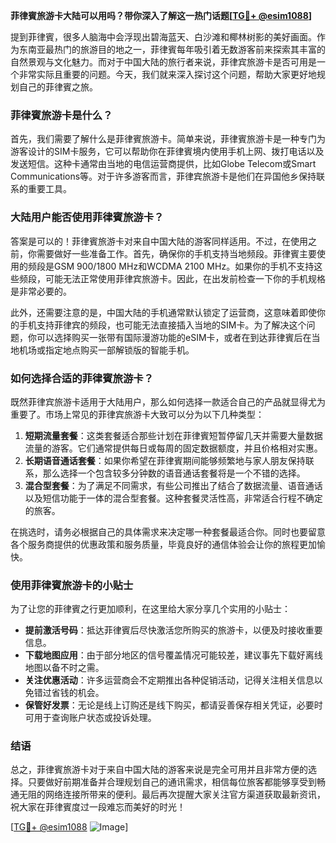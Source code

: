 **菲律賓旅游卡大陆可以用吗？带你深入了解这一热门话题[[TG💪+ @esim1088](https://t.me/s/esim1088)]**

提到菲律賓，很多人脑海中会浮现出碧海蓝天、白沙滩和椰林树影的美好画面。作为东南亚最热门的旅游目的地之一，菲律賓每年吸引着无数游客前来探索其丰富的自然景观与文化魅力。而对于中国大陆的旅行者来说，菲律宾旅游卡是否可用是一个非常实际且重要的问题。今天，我们就来深入探讨这个问题，帮助大家更好地规划自己的菲律賓之旅。

### 菲律賓旅游卡是什么？

首先，我们需要了解什么是菲律賓旅游卡。简单来说，菲律賓旅游卡是一种专门为游客设计的SIM卡服务，它可以帮助你在菲律賓境内使用手机上网、拨打电话以及发送短信。这种卡通常由当地的电信运营商提供，比如Globe Telecom或Smart Communications等。对于许多游客而言，菲律宾旅游卡是他们在异国他乡保持联系的重要工具。

### 大陆用户能否使用菲律賓旅游卡？

答案是可以的！菲律賓旅游卡对来自中国大陆的游客同样适用。不过，在使用之前，你需要做好一些准备工作。首先，确保你的手机支持当地频段。菲律賓主要使用的频段是GSM 900/1800 MHz和WCDMA 2100 MHz。如果你的手机不支持这些频段，可能无法正常使用菲律宾旅游卡。因此，在出发前检查一下你的手机规格是非常必要的。

此外，还需要注意的是，中国大陆的手机通常默认锁定了运营商，这意味着即使你的手机支持菲律宾的频段，也可能无法直接插入当地的SIM卡。为了解决这个问题，你可以选择购买一张带有国际漫游功能的eSIM卡，或者在到达菲律賓后在当地机场或指定地点购买一部解锁版的智能手机。

### 如何选择合适的菲律賓旅游卡？

既然菲律宾旅游卡适用于大陆用户，那么如何选择一款适合自己的产品就显得尤为重要了。市场上常见的菲律宾旅游卡大致可以分为以下几种类型：

1. **短期流量套餐**：这类套餐适合那些计划在菲律賓短暂停留几天并需要大量数据流量的游客。它们通常提供每日或每周的固定数据额度，并且价格相对实惠。
2. **长期语音通话套餐**：如果你希望在菲律賓期间能够频繁地与家人朋友保持联系，那么选择一个包含较多分钟数的语音通话套餐将是一个不错的选择。
3. **混合型套餐**：为了满足不同需求，有些公司推出了结合了数据流量、语音通话以及短信功能于一体的混合型套餐。这种套餐灵活性高，非常适合行程不确定的旅客。

在挑选时，请务必根据自己的具体需求来决定哪一种套餐最适合你。同时也要留意各个服务商提供的优惠政策和服务质量，毕竟良好的通信体验会让你的旅程更加愉快。

### 使用菲律賓旅游卡的小贴士

为了让您的菲律賓之行更加顺利，在这里给大家分享几个实用的小贴士：

- **提前激活号码**：抵达菲律賓后尽快激活您所购买的旅游卡，以便及时接收重要信息。
- **下载地图应用**：由于部分地区的信号覆盖情况可能较差，建议事先下载好离线地图以备不时之需。
- **关注优惠活动**：许多运营商会不定期推出各种促销活动，记得关注相关信息以免错过省钱的机会。
- **保管好发票**：无论是线上订购还是线下购买，都请妥善保存相关凭证，必要时可用于查询账户状态或投诉处理。

### 结语

总之，菲律賓旅游卡对于来自中国大陆的游客来说是完全可用并且非常方便的选择。只要做好前期准备并合理规划自己的通讯需求，相信每位旅客都能够享受到畅通无阻的网络连接所带来的便利。最后再次提醒大家关注官方渠道获取最新资讯，祝大家在菲律賓度过一段难忘而美好的时光！

[[TG💪+ @esim1088](https://t.me/s/esim1088) ![Image](https://i.postimg.cc/4NQfJmqS/Snipaste-2025-05-13-00-14-12.png)]